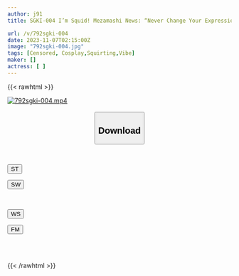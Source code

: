 ```yaml
---
author: j91
title: SGKI-004 I’m Squid! Mezamashi News: “Never Change Your Expression During On Air” Competitive Station Announcer, Third Year Professionalism

url: /v/792sgki-004
date: 2023-11-07T02:15:00Z
image: "792sgki-004.jpg"
tags: [Censored, Cosplay,Squirting,Vibe]
maker: []
actress: [ ]
---
```



{{< rawhtml >}}

<div class="video" data-videoid="69WoGlmxjmS9M9z">
    <a href="javascript:;">
        <img src="https://my.j91.asia/v/792sgki-004/792sgki-004.jpg" width="WIDTH" height="HEIGHT" alt="792sgki-004.mp4" loading="lazy">
    </a>
</div>

<script type="text/javascript" src="https://j91.asia/asset/on-demand-st.js"></script>

<br>
  <link rel="stylesheet" href="https://j91.asia/asset/bs5.css">
  
  <center>
  <button class="btn btn-primary" type="button" data-bs-toggle="collapse" data-bs-target=".multi-collapse" aria-expanded="false" aria-controls="multiCollapseExample1 multiCollapseExample2"><h2>Download</h2></button></center>
</p>
<div class="row">
  <div class="col">
    <div class="collapse multi-collapse" id="multiCollapseExample1">
      <div class="card card-body">
	      	      <br>
<div class="buttons">  
<p><a href="https://streamtape.to/v/69WoGlmxjmS9M9z" target="_blank"><button class="btn-hover color-3"><i class="fa fa-download"></i> ST</button></a></p>
<p><a href="https://sfastwish.com/5v12ti9i2as0" target="_blank"><button class="btn-hover color-2"><i class="fa fa-download"></i> SW</button></a></p></div>
    </div>
  </div>
</div>
  <div class="col">
    <div class="collapse multi-collapse" id="multiCollapseExample2">
      <div class="card card-body">
	      <br>
<div class="buttons">
<p><a href="https://wolfstream.tv/edqvycb059vm" target="_blank"><button class="btn-hover color-9"><i class="fa fa-download"></i> WS</button></a></p>
<p><a href="https://filemoon.sx/d/g6jtbu432t5v" target="_blank"><button class="btn-hover color-8"><i class="fa fa-download"></i> FM</button></a></p></div>
<br><br>
      </div>
    </div>
  </div>
</div>

{{< /rawhtml >}}
